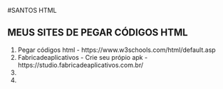 #SANTOS HTML


<h2>MEUS SITES DE PEGAR CÓDIGOS HTML</h2>
<ol>

<li>Pegar códigos html - 
https://www.w3schools.com/html/default.asp
</li>
<li>Fabricadeaplicativos - Crie seu própio apk - 
https://studio.fabricadeaplicativos.com.br/
</li>
<li>

</li>
<li>

</li>











</ol>











